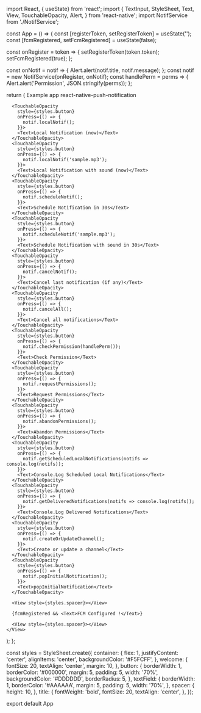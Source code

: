 import React, { useState} from 'react';
import {
  TextInput,
  StyleSheet,
  Text,
  View,
  TouchableOpacity,
  Alert,
} from 'react-native';
import NotifService from './NotifService';

const App = () => {
  const [registerToken, setRegisterToken] = useState('');
  const [fcmRegistered, setFcmRegistered] = useState(false);

  const onRegister = token => {
    setRegisterToken(token.token);
    setFcmRegistered(true);
  };

  const onNotif = notif => {
    Alert.alert(notif.title, notif.message);
  };
  const notif = new NotifService(onRegister, onNotif);
  const handlePerm = perms => {
    Alert.alert('Permission', JSON.stringify(perms));
  };

  return (
    <View style={styles.container}>
      <Text style={styles.title}>
        Example app react-native-push-notification
      </Text>
      <View style={styles.spacer}></View>
      <TextInput
        style={styles.textField}
        value={registerToken}
        placeholder="Register token"
      />
      <View style={styles.spacer}></View>

      <TouchableOpacity
        style={styles.button}
        onPress={() => {
          notif.localNotif();
        }}>
        <Text>Local Notification (now)</Text>
      </TouchableOpacity>
      <TouchableOpacity
        style={styles.button}
        onPress={() => {
          notif.localNotif('sample.mp3');
        }}>
        <Text>Local Notification with sound (now)</Text>
      </TouchableOpacity>
      <TouchableOpacity
        style={styles.button}
        onPress={() => {
          notif.scheduleNotif();
        }}>
        <Text>Schedule Notification in 30s</Text>
      </TouchableOpacity>
      <TouchableOpacity
        style={styles.button}
        onPress={() => {
          notif.scheduleNotif('sample.mp3');
        }}>
        <Text>Schedule Notification with sound in 30s</Text>
      </TouchableOpacity>
      <TouchableOpacity
        style={styles.button}
        onPress={() => {
          notif.cancelNotif();
        }}>
        <Text>Cancel last notification (if any)</Text>
      </TouchableOpacity>
      <TouchableOpacity
        style={styles.button}
        onPress={() => {
          notif.cancelAll();
        }}>
        <Text>Cancel all notifications</Text>
      </TouchableOpacity>
      <TouchableOpacity
        style={styles.button}
        onPress={() => {
          notif.checkPermission(handlePerm());
        }}>
        <Text>Check Permission</Text>
      </TouchableOpacity>
      <TouchableOpacity
        style={styles.button}
        onPress={() => {
          notif.requestPermissions();
        }}>
        <Text>Request Permissions</Text>
      </TouchableOpacity>
      <TouchableOpacity
        style={styles.button}
        onPress={() => {
          notif.abandonPermissions();
        }}>
        <Text>Abandon Permissions</Text>
      </TouchableOpacity>
      <TouchableOpacity
        style={styles.button}
        onPress={() => {
          notif.getScheduledLocalNotifications(notifs => console.log(notifs));
        }}>
        <Text>Console.Log Scheduled Local Notifications</Text>
      </TouchableOpacity>
      <TouchableOpacity
        style={styles.button}
        onPress={() => {
          notif.getDeliveredNotifications(notifs => console.log(notifs));
        }}>
        <Text>Console.Log Delivered Notifications</Text>
      </TouchableOpacity>
      <TouchableOpacity
        style={styles.button}
        onPress={() => {
          notif.createOrUpdateChannel();
        }}>
        <Text>Create or update a channel</Text>
      </TouchableOpacity>
      <TouchableOpacity
        style={styles.button}
        onPress={() => {
          notif.popInitialNotification();
        }}>
        <Text>popInitialNotification</Text>
      </TouchableOpacity>

      <View style={styles.spacer}></View>

      {fcmRegistered && <Text>FCM Configured !</Text>}

      <View style={styles.spacer}></View>
    </View>
  );
};

const styles = StyleSheet.create({
  container: {
    flex: 1,
    justifyContent: 'center',
    alignItems: 'center',
    backgroundColor: '#F5FCFF',
  },
  welcome: {
    fontSize: 20,
    textAlign: 'center',
    margin: 10,
  },
  button: {
    borderWidth: 1,
    borderColor: '#000000',
    margin: 5,
    padding: 5,
    width: '70%',
    backgroundColor: '#DDDDDD',
    borderRadius: 5,
  },
  textField: {
    borderWidth: 1,
    borderColor: '#AAAAAA',
    margin: 5,
    padding: 5,
    width: '70%',
  },
  spacer: {
    height: 10,
  },
  title: {
    fontWeight: 'bold',
    fontSize: 20,
    textAlign: 'center',
  },
});

export default App